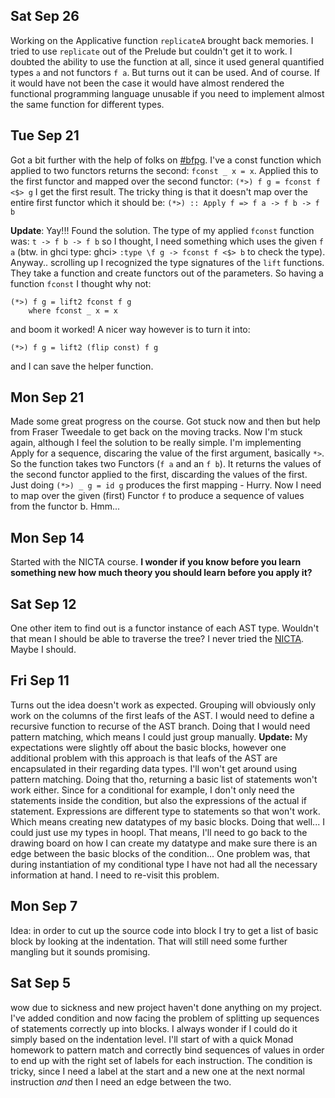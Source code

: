 ## Sat Sep 26

Working on the Applicative function `replicateA` brought back memories. I tried to use `replicate` out of the Prelude but couldn't get it to work. I doubted the ability to use the function at all, since it used general quantified types `a` and not functors `f a`. But turns out it can be used. And of course. If it would have not been the case it would have almost rendered the functional programming language unusable if you need to implement almost the same function for different types.

## Tue Sep 21

Got a bit further with the help of folks on [#bfpg](https://github.com/bfpg). I've a const function which applied to two functors returns the second: `fconst _ x = x`. Applied this to the first functor and mapped over the second functor: `(*>) f g = fconst f <$> g` I get the first result. The tricky thing is that it doesn't map over the entire first functor which it should be: `(*>) :: Apply f => f a -> f b -> f b`

**Update**: Yay!!! Found the solution. The type of my applied `fconst` function was: `t -> f b -> f b` so I thought, I need something which uses the given `f a` (btw. in ghci type: ghci> `:type \f g -> fconst f <$> b` to check the type). Anyway.. scrolling up I recognized the type signatures of the `lift` functions. They take a function and create functors out of the parameters. So having a function `fconst` I thought why not:

    (*>) f g = lift2 fconst f g
        where fconst _ x = x

and boom it worked! A nicer way however is to turn it into:

    (*>) f g = lift2 (flip const) f g

and I can save the helper function.

## Mon Sep 21

Made some great progress on the course. Got stuck now and then but help
from Fraser Tweedale to get back on the moving tracks. Now I'm stuck
again, although I feel the solution to be really simple.
I'm implementing Apply for a sequence, discaring the value of the first
argument, basically `*>`.
So the function takes two Functors (`f a` and an `f b`). It returns the
values of the second functor applied to the first, discarding the values
of the first. Just doing `(*>) _ g = id g` produces the first mapping -
Hurry. Now I need to map over the given (first) Functor `f` to produce a
sequence of values from the functor b. Hmm...

## Mon Sep 14

Started with the NICTA course. **I wonder if you know before you learn something new how much theory you should learn before you apply it?**

## Sat Sep 12

One other item to find out is a functor instance of each AST type. Wouldn't that mean I should be able to traverse the tree? I never tried the [NICTA](https://github.com/NICTA/course). Maybe I should.

## Fri Sep 11

Turns out the idea doesn't work as expected. Grouping will obviously
only work on the columns of the first leafs of the AST. I would
need to define a recursive function to recurse of the AST branch. Doing
that I would need pattern matching, which means I could just group
manually.
**Update:** My expectations were slightly off about the basic blocks, however one additional problem with this approach is that leafs of the AST are encapsulated in their regarding data types. I'll won't get around using pattern matching. Doing that tho, returning a basic list of statements won't work either. Since for a conditional for example, I don't only need the statements inside the condition, but also the expressions of the actual if statement. Expressions are different type to statements so that won't work. Which means creating new datatypes of my basic blocks. Doing that well... I could just use my types in hoopl.
That means, I'll need to go back to the drawing board on how I can create my datatype and make sure there is an edge between the basic blocks of the condition...
One problem was, that during instantiation of my conditional type I have not had all the necessary information at hand. I need to re-visit this problem.

## Mon Sep 7

Idea: in order to cut up the source code into block I try to get a list of basic block by looking at the indentation. That will still need some further mangling but it sounds promising.

## Sat Sep 5

wow due to sickness and new project haven't done anything on my project.
I've added condition and now facing the problem of splitting up sequences of statements correctly up into blocks. I always wonder if I could do it simply based on the indentation level.
I'll start of with a quick Monad homework to pattern match and correctly bind sequences of values in order to end up with the right set of labels for each instruction. The condition is tricky, since I need a label at the start and a new one at the next normal instruction _and_ then I need an edge between the two.
